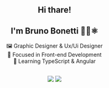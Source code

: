 
<div align="center">  

## Hi thare!
## I'm Bruno Bonetti 👨‍💻⚛️



 🖼️ Graphic Designer & Ux/Ui Designer <br>
 🔭 Focused in Front-end Development<br>
 🌱 Learning TypeScript & Angular<br>
##

<div style="display: inline_block">
  <a href="https://github.com/bonettibruno24">

  ##
  
<div style="display: inline_block"> 
  <a href = "mailto:bonettibruno.silva@gmail.com"><img src="https://img.shields.io/badge/-Gmail-%23333?style=for-the-badge&logo=gmail&logoColor=white" target="_blank"></a>
  <a href="www.linkedin.com/in/bonettibruno" target="_blank"><img src="https://img.shields.io/badge/-LinkedIn-%230077B5?style=for-the-badge&logo=linkedin&logoColor=white" target="_blank"></a> 



